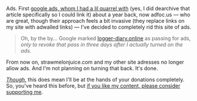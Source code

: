 Ads. First [google ads, whom I had a lil quarrel with](/blog?p=posts/farewell-gads) (yes, I did dearchive that article specifically so I could link it) about a year back, now adfoc.us — who are great, though their approach feels a bit invasive (they replace links on my site with adwalled links) — I've decided to completely rid this site of ads. 

> Oh, by the by... Google marked [logger-diary.online](https://logger-diary.strawmelonjuice.com) as passing for ads, *only to revoke that pass in three days after I actually turned on the ads.* 

From now on, strawmelonjuice.com and my other site adresses no longer allow ads. And I'm not planning on turning that back. It's done.

<u>*Though,*</u> this does mean I'll be at the hands of your donations completely. So, you've heard this before, but [if you like my content, please consider supporting me](/?p=support).